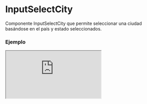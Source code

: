 # InputSelectCity

Componente InputSelectCity que permite seleccionar una ciudad basándose en el país y estado seleccionados.

 

### Ejemplo

<iframe minHeightIframe="30dvh" src="https://fenextjs-component-storybook.vercel.app/iframe.html?args=&id=input-inputselectcity--index&viewMode=story" />

### Importación

Para importar el componente InputSelectCity, se puede hacer desde fenextjs

```tsx copy
import { InputSelectCity } from "fenextjs";
```

### Parámetros

| Parámetro | Tipo | Requerido | Default | Descripcion |
| --------- | ---- | --------- | ------- | ----------- |
| country | CountryProps | no | undefined | El país seleccionado, utilizado para filtrar las ciudades disponibles. |
| state | StateProps | no | undefined | El estado seleccionado, utilizado para filtrar las ciudades disponibles. |
| ...props | InputSelectTProps\<CityProps\> | no |  | Cualquier otra propiedad que extiende de InputSelectTProps. |

### Storybook

Para ver el storybook del componente lo puede hacer con este [link](https://fenextjs-component-storybook.vercel.app/?path=/story/input-inputselectcity--index)

### Usos

- Básico

```tsx copy

<InputSelectCity
    country={{ name: "United States", isoCode: "US" }}
    state={{ name: "California", isoCode: "CA" }}
/>
```

- InputSelectCity sin estado

```tsx copy

<InputSelectCity
    country={{ name: "United States", isoCode: "US" }}
/>
```

- InputSelectCity con todas las ciudades

```tsx copy

<InputSelectCity />
```

